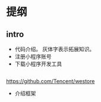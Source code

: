 # 提纲

## intro

* 代码介绍。 灰体字表示拓展知识。
* 注册小程序账号
* 下载小程序开发工具


##
https://github.com/Tencent/westore
* 介绍框架
